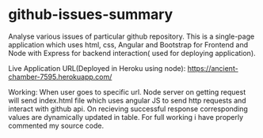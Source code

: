 # github-issues-summary
Analyse various issues of particular github repository. This is a single-page application which uses html, css, Angular and Bootstrap for Frontend and Node with Express for backend interaction( used for deploying application). 

Live Application URL(Deployed in Heroku using node): https://ancient-chamber-7595.herokuapp.com/

Working:
When user goes to specific url. Node server on getting request will send index.html file which uses angular JS to send http requests and interact with github api. On recieving successful response corresponding values are dynamically updated in table. For full working i have properly commented my source code.
